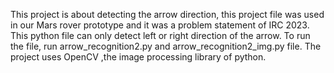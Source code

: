 This project is about detecting the arrow direction, this project file was used in our Mars rover prototype and it was a problem statement of IRC 2023. 
This python file can only detect left or right direction of the arrow.
To run the file, run arrow_recognition2.py and arrow_recognition2_img.py file.
The project uses OpenCV ,the image processing library of python. 
